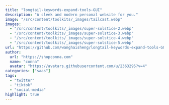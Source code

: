 ```yaml
---
title: "longtail-keywords-expand-tools-GUI"
description: "A sleek and modern personal website for you."
image: "/src/content/toolkits/_images/tailcast.webp"
images:
  - "/src/content/toolkits/_images/super-solstice-2.webp"
  - "/src/content/toolkits/_images/super-solstice-3.webp"
  - "/src/content/toolkits/_images/super-solstice-4.webp"
  - "/src/content/toolkits/_images/super-solstice-5.webp"
url: "https://github.com/wanghaisheng/longtail-keywords-expand-tools-GUI"
author:
  url: "https://shopconna.com"
  name: "conna"
  avatar: "https://avatars.githubusercontent.com/u/2363295?v=4"
categories: ["saas"]
tags:
  - "twitter"
  - "tiktok"
  - "social-media"
highlight: true
---
```

